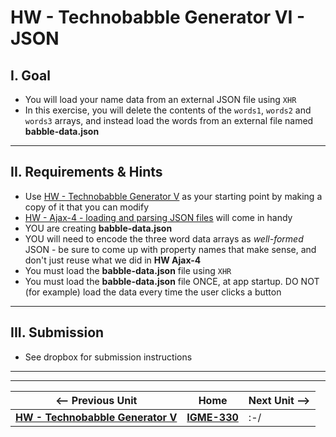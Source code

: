 # HW - Technobabble Generator VI - JSON


## I. Goal

- You will load your name data from an external JSON file using `XHR`
- In this exercise, you will delete the contents of the `words1`, `words2` and `words3` arrays, and instead load the words from an external file named **babble-data.json**

<hr>

## II. Requirements & Hints

- Use [HW - Technobabble Generator V](HW-technobabble-5.md) as your starting point by making a copy of it that you can modify
- [HW - Ajax-4 - loading and parsing JSON files](https://github.com/tonethar/IGME-330-Master/blob/master/notes/HW-ajax-4.md) will come in handy
- YOU are creating **babble-data.json**
- YOU will need to encode the three word data arrays as *well-formed* JSON - be sure to come up with property names that make sense, and don't just reuse what we did in **HW Ajax-4** 
- You must load the **babble-data.json** file using `XHR`
- You must load the **babble-data.json** file ONCE, at app startup. DO NOT (for example) load the data every time the user clicks a button

<hr>

## III. Submission
- See dropbox for submission instructions


<hr><hr>

| <-- Previous Unit | Home | Next Unit -->
| --- | --- | --- 
|  [**HW - Technobabble Generator V**](HW-technobabble-5.md) |  [**IGME-330**](../README.md) | :-/
